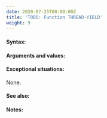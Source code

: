```yaml
---
date: 2020-07-25T08:00:00Z
title: 'TODO: Function THREAD-YIELD'
weight: 9
---
```


#### Syntax:

#### Arguments and values:

#### Exceptional situations:

None.

#### See also:

#### Notes:
